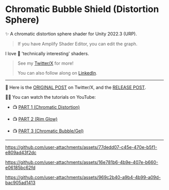 # Chromatic Bubble Shield (Distortion Sphere)

✨ A chromatic distortion sphere shader for Unity 2022.3 (URP).

> If you have Amplify Shader Editor, you can edit the graph.

I love 💖 'technically interesting' shaders.

> See my [Twitter/X](https://x.com/TheMirzaBeig/) for more!
>
> You can also follow along on [LinkedIn](https://www.linkedin.com/in/mirzabeig/).

---

🔗 Here is the [ORIGINAL POST](https://x.com/TheMirzaBeig/status/1825854303635898540) on Twitter/X, and the [RELEASE POST](https://x.com/TheMirzaBeig/status/1827280942852907023).

👨‍🏫 You can watch the tutorials on YouTube:

- 📺 [PART 1 (Chromatic Distortion)](https://youtu.be/0Cr6RnuNtuo)

- 📺 [PART 2 (Rim Glow)](https://youtu.be/pnDFlz386ug)

- 📺 [PART 3 (Chromatic Bubble/Gel)](https://youtu.be/N2szL01b1qo)

---

https://github.com/user-attachments/assets/77dedd07-c45e-470e-b5f1-e809ad43f2dc

https://github.com/user-attachments/assets/16e781b6-4b9e-407e-b660-e06185bc62fd

https://github.com/user-attachments/assets/969c2b40-a9b4-4b99-a09d-bac905ad1413

